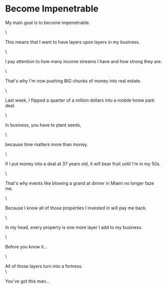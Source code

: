 # Become Impenetrable

My main goal is to become impenetrable.

\


This means that I want to have layers upon layers in my business.

\


I pay attention to how many income streams I have and how strong they are.

\


That's why I'm now pushing BIG chunks of money into real estate.

\


Last week, I flipped a quarter of a million dollars into a mobile home park deal.

\


In business, you have to plant seeds,

\


because time matters more than money.

\


If I put money into a deal at 37 years old, it will bear fruit until I'm in my 50s.

\


That's why events like blowing a grand at dinner in Miami no longer faze me.

\


Because I know all of those properties I invested in will pay me back.

\


In my head, every property is one more layer I add to my business.

\


Before you know it...

\


All of those layers turn into a fortress.\
\


You've got this man...
